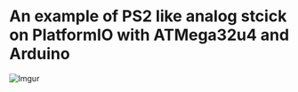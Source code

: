 # An example of PS2 like analog stcick on PlatformIO with ATMega32u4 and Arduino

![Imgur](https://i.imgur.com/3SjQojtl.jpg)